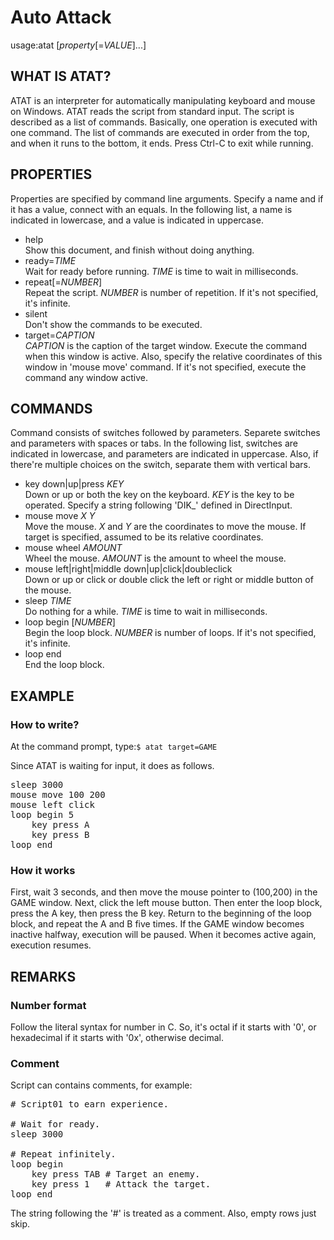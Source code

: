 # Auto Attack
usage:atat [*property*[=<i>VALUE</i>]...]

## WHAT IS ATAT?
ATAT is an interpreter for automatically manipulating
keyboard and mouse on Windows.
ATAT reads the script from standard input.
The script is described as a list of commands.
Basically, one operation is executed with one command.
The list of commands are executed in order from the top,
and when it runs to the bottom, it ends.
Press Ctrl-C to exit while running.

## PROPERTIES
Properties are specified by command line arguments.
Specify a name and if it has a value, connect with an equals.
In the following list, a name is indicated in lowercase,
and a value is indicated in uppercase.

* help<br/>
Show this document, and finish without doing anything.
* ready=<i>TIME</i><br/>
Wait for ready before running.
*TIME* is time to wait in milliseconds.
* repeat[=<i>NUMBER</i>]<br/>
Repeat the script.
*NUMBER* is number of repetition.
If it's not specified, it's infinite.
* silent<br/>
Don't show the commands to be executed.
* target=<i>CAPTION</i><br/>
*CAPTION* is the caption of the target window.
Execute the command when this window is active.
Also, specify the relative coordinates of this window
in 'mouse move' command.
If it's not specified, execute the command any window active.

## COMMANDS
Command consists of switches followed by parameters.
Separete switches and parameters with spaces or tabs.
In the following list, switches are indicated in lowercase,
and parameters are indicated in uppercase.
Also, if there're multiple choices on the switch,
separate them with vertical bars.

* key down|up|press *KEY*<br/>
Down or up or both the key on the keyboard.
*KEY* is the key to be operated.
Specify a string following 'DIK_' defined in DirectInput.
* mouse move *X* *Y*<br/>
Move the mouse.
*X* and *Y* are the coordinates to move the mouse.
If target is specified, assumed to be its relative coordinates.
* mouse wheel *AMOUNT*<br/>
Wheel the mouse.
*AMOUNT* is the amount to wheel the mouse.
* mouse left|right|middle down|up|click|doubleclick<br/>
Down or up or click or double click
the left or right or middle button of the mouse.
* sleep *TIME*<br/>
Do nothing for a while.
*TIME* is time to wait in milliseconds.
* loop begin [*NUMBER*]<br/>
Begin the loop block.
*NUMBER* is number of loops.
If it's not specified, it's infinite.
* loop end<br/>
End the loop block.

## EXAMPLE

### How to write?
At the command prompt, type:`$ atat target=GAME`

Since ATAT is waiting for input, it does as follows.
<pre>
sleep 3000
mouse move 100 200
mouse left click
loop begin 5
    key press A
    key press B
loop end
</pre>

### How it works
First, wait 3 seconds,
and then move the mouse pointer to (100,200) in the GAME window.
Next, click the left mouse button.
Then enter the loop block, press the A key, then press the B key.
Return to the beginning of the loop block,
and repeat the A and B five times.
If the GAME window becomes inactive halfway,
execution will be paused.
When it becomes active again, execution resumes.

## REMARKS

### Number format
Follow the literal syntax for number in C.
So, it's octal if it starts with '0',
or hexadecimal if it starts with '0x', otherwise decimal.

### Comment
Script can contains comments, for example:
<pre>
# Script01 to earn experience.

# Wait for ready.
sleep 3000

# Repeat infinitely.
loop begin
    key press TAB # Target an enemy.
    key press 1   # Attack the target.
loop end
</pre>
The string following the '#' is treated as a comment.
Also, empty rows just skip.
